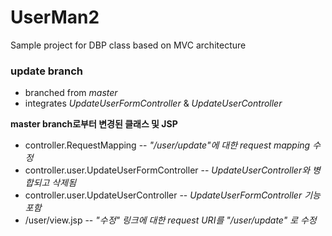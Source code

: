 # UserMan2
Sample project for DBP class
based on MVC architecture 

### update branch
- branched from *master*
- integrates *UpdateUserFormController* & *UpdateUserController*

__master branch로부터 변경된 클래스 및 JSP__

- controller.RequestMapping --  _"/user/update"에 대한 request mapping 수정_
- controller.user.UpdateUserFormController --  _UpdateUserController와 병합되고 삭제됨_
- controller.user.UpdateUserController --  _UpdateUserFormController 기능 포함_
- /user/view.jsp --  _"수정" 링크에 대한 request URI를 "/user/update" 로 수정_